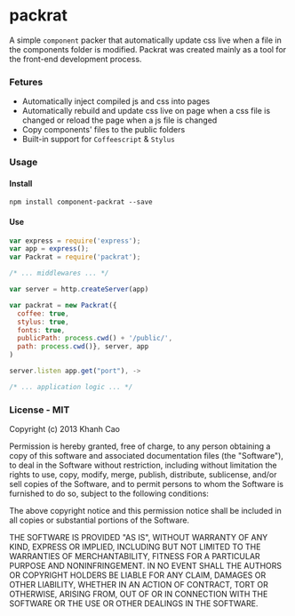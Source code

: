 packrat
=======

A simple `component` packer that automatically update css live when a file in the components folder is modified. Packrat was created mainly as a tool for the front-end development process.

### Fetures

* Automatically inject compiled js and css into pages
* Automatically rebuild and update css live on page when a css file is changed or reload the page when a js file is changed
* Copy components' files to the public folders
* Built-in support for `Coffeescript` & `Stylus`

### Usage

#### Install
`npm install component-packrat --save`

#### Use
```js
var express = require('express');
var app = express();
var Packrat = require('packrat');

/* ... middlewares ... */

var server = http.createServer(app)

var packrat = new Packrat({
  coffee: true,
  stylus: true,
  fonts: true,
  publicPath: process.cwd() + '/public/',
  path: process.cwd()}, server, app
)

server.listen app.get("port"), ->

/* ... application logic ... */
```

### License - MIT
Copyright (c) 2013 Khanh Cao

Permission is hereby granted, free of charge, to any person obtaining a copy of
this software and associated documentation files (the "Software"), to deal in
the Software without restriction, including without limitation the rights to
use, copy, modify, merge, publish, distribute, sublicense, and/or sell copies
of the Software, and to permit persons to whom the Software is furnished to do
so, subject to the following conditions:

The above copyright notice and this permission notice shall be included in all
copies or substantial portions of the Software.

THE SOFTWARE IS PROVIDED "AS IS", WITHOUT WARRANTY OF ANY KIND, EXPRESS OR
IMPLIED, INCLUDING BUT NOT LIMITED TO THE WARRANTIES OF MERCHANTABILITY,
FITNESS FOR A PARTICULAR PURPOSE AND NONINFRINGEMENT. IN NO EVENT SHALL THE
AUTHORS OR COPYRIGHT HOLDERS BE LIABLE FOR ANY CLAIM, DAMAGES OR OTHER LIABILITY,
WHETHER IN AN ACTION OF CONTRACT, TORT OR OTHERWISE, ARISING FROM, OUT OF OR IN
CONNECTION WITH THE SOFTWARE OR THE USE OR OTHER DEALINGS IN THE SOFTWARE.
